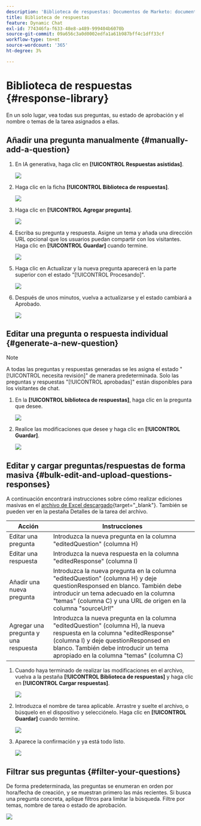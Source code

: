 ```yaml
---
description: 'Biblioteca de respuestas: Documentos de Marketo: documentación del producto'
title: Biblioteca de respuestas
feature: Dynamic Chat
exl-id: 774346fa-f633-48e8-a489-999404b6070b
source-git-commit: 09a656c3a0d0002edfa1a61b987bff4c1dff33cf
workflow-type: tm+mt
source-wordcount: '365'
ht-degree: 3%

---
```


# Biblioteca de respuestas {#response-library}

En un solo lugar, vea todas sus preguntas, su estado de aprobación y el nombre o temas de la tarea asignados a ellas.

## Añadir una pregunta manualmente {#manually-add-a-question}

1. En IA generativa, haga clic en **[!UICONTROL Respuestas asistidas]**.

   ![](assets/response-library-1.png)

1. Haga clic en la ficha **[!UICONTROL Biblioteca de respuestas]**.

   ![](assets/response-library-2.png)

1. Haga clic en **[!UICONTROL Agregar pregunta]**.

   ![](assets/response-library-3.png)

1. Escriba su pregunta y respuesta. Asigne un tema y añada una dirección URL opcional que los usuarios puedan compartir con los visitantes. Haga clic en **[!UICONTROL Guardar]** cuando termine.

   ![](assets/response-library-4.png)

1. Haga clic en Actualizar y la nueva pregunta aparecerá en la parte superior con el estado &quot;[!UICONTROL Procesando]&quot;.

   ![](assets/response-library-5.png)

1. Después de unos minutos, vuelva a actualizarse y el estado cambiará a Aprobado.

   ![](assets/response-library-6.png)

## Editar una pregunta o respuesta individual {#generate-a-new-question}

>[!NOTE]
>
>A todas las preguntas y respuestas generadas se les asigna el estado &quot;[!UICONTROL necesita revisión]&quot; de manera predeterminada. Solo las preguntas y respuestas &quot;[!UICONTROL aprobadas]&quot; están disponibles para los visitantes de chat.

1. En la **[!UICONTROL biblioteca de respuestas]**, haga clic en la pregunta que desee.

   ![](assets/response-library-7.png)

1. Realice las modificaciones que desee y haga clic en **[!UICONTROL Guardar]**.

   ![](assets/response-library-8.png)

## Editar y cargar preguntas/respuestas de forma masiva {#bulk-edit-and-upload-questions-responses}

A continuación encontrará instrucciones sobre cómo realizar ediciones masivas en el [archivo de Excel descargado](/help/marketo/product-docs/demand-generation/dynamic-chat/generative-ai/question-generation.md#download-questions-and-responses){target="_blank"}. También se pueden ver en la pestaña Detalles de la tarea del archivo.

<table>
<thead>
  <tr>
    <th>Acción</th>
    <th>Instrucciones</th>
  </tr>
</thead>
<tbody>
  <tr>
    <td>Editar una pregunta</td>
    <td>Introduzca la nueva pregunta en la columna "editedQuestion" (columna H)</td>
  </tr>
  <tr>
    <td>Editar una respuesta</td>
    <td>Introduzca la nueva respuesta en la columna "editedResponse" (columna I)</td>
  </tr>
  <tr>
    <td>Añadir una nueva pregunta</td>
    <td>Introduzca la nueva pregunta en la columna "editedQuestion" (columna H) y deje questionResponsed en blanco. También debe introducir un tema adecuado en la columna "temas" (columna C) y una URL de origen en la columna "sourceUrl!"</td>
  </tr>
  <tr>
    <td>Agregar una pregunta y una respuesta</td>
    <td>Introduzca la nueva pregunta en la columna "editedQuestion" (columna H), la nueva respuesta en la columna "editedResponse" (columna I) y deje questionResponsed en blanco. También debe introducir un tema apropiado en la columna "temas" (columna C)</td>
  </tr>
</tbody>
</table>

1. Cuando haya terminado de realizar las modificaciones en el archivo, vuelva a la pestaña **[!UICONTROL Biblioteca de respuestas]** y haga clic en **[!UICONTROL Cargar respuestas]**.

   ![](assets/response-library-9.png)

1. Introduzca el nombre de tarea aplicable. Arrastre y suelte el archivo, o búsquelo en el dispositivo y selecciónelo. Haga clic en **[!UICONTROL Guardar]** cuando termine.

   ![](assets/response-library-10.png)

1. Aparece la confirmación y ya está todo listo.

   ![](assets/response-library-11.png)

## Filtrar sus preguntas {#filter-your-questions}

De forma predeterminada, las preguntas se enumeran en orden por hora/fecha de creación, y se muestran primero las más recientes. Si busca una pregunta concreta, aplique filtros para limitar la búsqueda. Filtre por temas, nombre de tarea o estado de aprobación.

![](assets/response-library-12.png)
